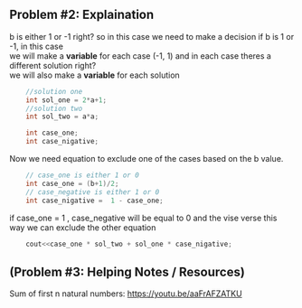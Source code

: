 ## Problem #2: Explaination

b is either 1 or -1 right? so in this case we need to make a decision if b is 1 or -1, in this case <br>
we will make a <strong>variable</strong> for each case (-1, 1) and in each case theres a different solution right? <br>
we will also make a <strong>variable</strong> for each solution
```cs
    //solution one
    int sol_one = 2*a+1;
    //solution two
    int sol_two = a*a;

    int case_one;
    int case_nigative; 
```
Now we need equation to exclude one of the cases based on the b value.
```cs
    // case_one is either 1 or 0
    int case_one = (b+1)/2;
    // case_negative is either 1 or 0
    int case_nigative =  1 - case_one; 
```
if case_one = 1 , case_negative will be equal to 0 and the vise verse this way we can exclude the other equation
```cs
    cout<<case_one * sol_two + sol_one * case_nigative;
```


## (Problem #3: Helping Notes / Resources)<br>

Sum of first n natural numbers: https://youtu.be/aaFrAFZATKU

###


